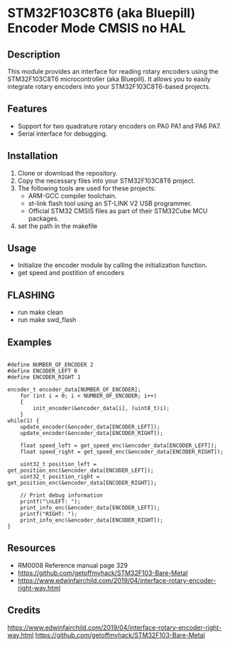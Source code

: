 # STM32F103C8T6 (aka Bluepill) Encoder Mode CMSIS no HAL


## Description
This module provides an interface for reading rotary encoders using the STM32F103C8T6 microcontroller (aka Bluepill). It allows you to easily integrate rotary encoders into your STM32F103C8T6-based projects.

## Features
- Support for two quadrature rotary encoders on PA0 PA1 and PA6 PA7.
- Serial interface for debugging.

## Installation
1. Clone or download the repository.
2. Copy the necessary files into your STM32F103C8T6 project.
3. The following tools are used for these projects:
	- ARM-GCC compiler toolchain.
	- st-link flash tool using an ST-LINK V2 USB programmer.
	- Official STM32 CMSIS files as part of their STM32Cube MCU packages.
4. set the path in the makefile

## Usage
 -  Initialize the encoder module by calling the initialization function.
 -  get speed and postition of encoders

 ## FLASHING
 - run make clean
 - run make swd_flash



## Examples
```in main.c

#define NUMBER_OF_ENCODER 2
#define ENCODER_LEFT 0
#define ENCODER_RIGHT 1

encoder_t encoder_data[NUMBER_OF_ENCODER];
    for (int i = 0; i < NUMBER_OF_ENCODER; i++)
    {
        init_encoder(&encoder_data[i], (uint8_t)i);
    }
while(1) {
	update_encoder(&encoder_data[ENCODER_LEFT]);
	update_encoder(&encoder_data[ENCODER_RIGHT]);

    float speed_left = get_speed_enc(&encoder_data[ENCODER_LEFT]);
    float speed_right = get_speed_enc(&encoder_data[ENCODER_RIGHT]);

    uint32_t position_left = get_position_enc(&encoder_data[ENCODER_LEFT]);
    uint32_t position_right = get_position_enc(&encoder_data[ENCODER_RIGHT]);

    // Print debug information
    printf("\nLEFT: ");
    print_info_enc(&encoder_data[ENCODER_LEFT]);
    printf("RIGHT: ");
    print_info_enc(&encoder_data[ENCODER_RIGHT]);
}
```

## Resources
- RM0008 Reference manual page 329
- https://github.com/getoffmyhack/STM32F103-Bare-Metal
- https://www.edwinfairchild.com/2019/04/interface-rotary-encoder-right-way.html

## Credits
https://www.edwinfairchild.com/2019/04/interface-rotary-encoder-right-way.html
https://github.com/getoffmyhack/STM32F103-Bare-Metal

